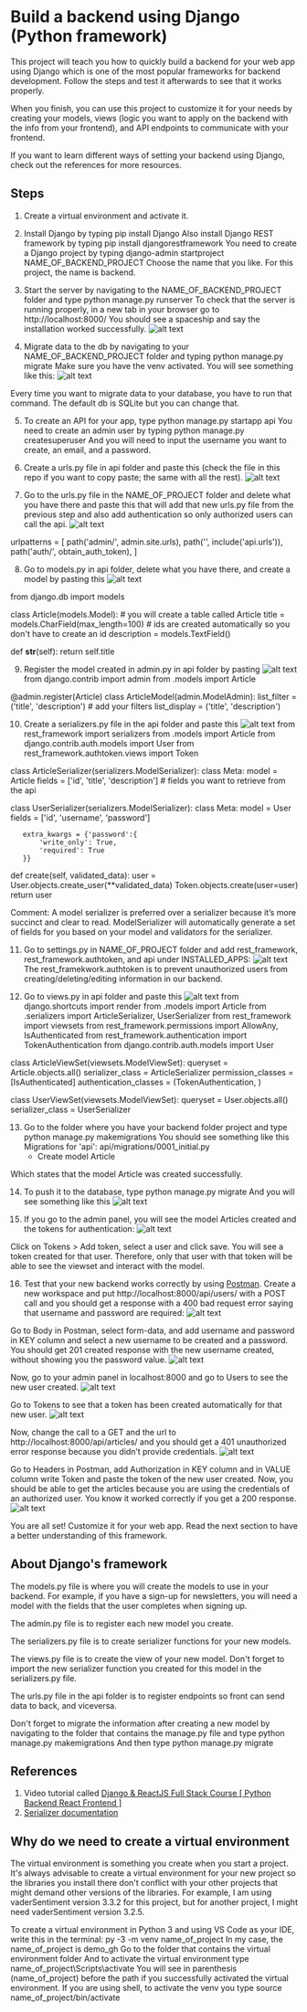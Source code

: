 # Build a backend using Django (Python framework)

This project will teach you how to quickly build a backend for your web app using Django which is one of the most popular frameworks for backend development. Follow the steps and test it afterwards to see that it works properly. 

When you finish, you can use this project to customize it for your needs by creating your models, views (logic you want to apply on the backend with the info from your frontend), and API endpoints to communicate with your frontend.

If you want to learn different ways of setting your backend using Django, check out the references for more resources.

## Steps

1) Create a virtual environment and activate it.
2) Install Django by typing
pip install Django
Also install Django REST framework by typing
pip install djangorestframework
You need to create a Django project by typing
django-admin startproject NAME_OF_BACKEND_PROJECT
Choose the name that you like. For this project, the name is backend.
 
3) Start the server by navigating to the NAME_OF_BACKEND_PROJECT folder and type
python manage.py runserver
To check that the server is running properly, in a new tab in your browser go to
http://localhost:8000/
You should see a spaceship and say the installation worked successfully.
![alt text](images/Installation_ok.PNG)
 
4) Migrate data to the db by navigating to your NAME_OF_BACKEND_PROJECT folder and typing
python manage.py migrate
Make sure you have the venv activated. You will see something like this:
![alt text](images/migrate_first_one.PNG)

Every time you want to migrate data to your database, you have to run that command.
The default db is SQLite but you can change that.

5) To create an API for your app, type
python manage.py startapp api
You need to create an admin user by typing
python manage.py createsuperuser
And you will need to input the username you want to create, an email, and a password.

6) Create a urls.py file in api folder and paste this (check the file in this repo if you want to copy paste; the same with all the rest).
![alt text](images/urls_in_api.PNG)

7) Go to the urls.py file in the NAME_OF_PROJECT folder and delete what you have there and paste this that will add that new urls.py file from the previous step and also add authentication so only authorized users can call the api.
![alt text](images/urls_in_project.PNG)

 
urlpatterns = [
   path('admin/', admin.site.urls),
   path('', include('api.urls')),
   path('auth/', obtain_auth_token),
]

8) Go to models.py in api folder, delete what you have there, and create a model by pasting this
![alt text](images/models.PNG)

from django.db import models
 
class Article(models.Model):                    # you will create a table called Article
   title = models.CharField(max_length=100)    # ids are created automatically so you don't have to create an id
   description = models.TextField()
 
   def __str__(self):
       return self.title

9) Register the model created in admin.py in api folder by pasting
![alt text](images/admin.PNG)
from django.contrib import admin
from .models import Article
 
@admin.register(Article)
class ArticleModel(admin.ModelAdmin):
   list_filter = ('title', 'description')          # add your filters
   list_display = ('title', 'description')

10) Create a serializers.py file in the api folder and paste this
![alt text](images/serializers.PNG)
from rest_framework import serializers
from .models import Article
from django.contrib.auth.models import User
from rest_framework.authtoken.views import Token
 
 
class ArticleSerializer(serializers.ModelSerializer):
   class Meta:
       model = Article
       fields = ['id', 'title', 'description']        # fields you want to retrieve from the api
 
class UserSerializer(serializers.ModelSerializer):
   class Meta:
       model = User
       fields = ['id', 'username', 'password']
 
       extra_kwargs = {'password':{
           'write_only': True,
           'required': True
       }}
 
   def create(self, validated_data):
       user = User.objects.create_user(**validated_data)
       Token.objects.create(user=user)
       return user

Comment: A model serializer is preferred over a serializer because it’s more succinct and clear to read. ModelSerializer will automatically generate a set of fields for you based on your model and validators for the serializer.

11) Go to settings.py in NAME_OF_PROJECT folder and add rest_framework, rest_framework.authtoken, and api under INSTALLED_APPS:
![alt text](images/installed_apps.PNG)
The rest_framekwork.authtoken is to prevent unauthorized users from creating/deleting/editing information in our backend.

12) Go to views.py in api folder and paste this
![alt text](images/views.PNG)
from django.shortcuts import render
from .models import Article
from .serializers import ArticleSerializer, UserSerializer
from rest_framework import viewsets
from rest_framework.permissions import AllowAny, IsAuthenticated
from rest_framework.authentication import TokenAuthentication
from django.contrib.auth.models import User
 
class ArticleViewSet(viewsets.ModelViewSet):
   queryset = Article.objects.all()
   serializer_class = ArticleSerializer
   permission_classes = [IsAuthenticated]
   authentication_classes = (TokenAuthentication, )
 
class UserViewSet(viewsets.ModelViewSet):
   queryset = User.objects.all()
   serializer_class = UserSerializer

13) Go to the folder where you have your backend folder project and type 
python manage.py makemigrations
You should see something like this
Migrations for 'api':
  api/migrations/0001_initial.py
    - Create model Article

Which states that the model Article was created successfully. 

14) To push it to the database, type
python manage.py migrate
And you will see something like this
![alt text](images/migrate.PNG)

15) If you go to the admin panel, you will see the model Articles created and the tokens for authentication:
![alt text](images/admin_panel.PNG)

Click on Tokens > Add token, select a user and click save. You will see a token created for that user. Therefore, only that user with that token will be able to see the viewset and interact with the model. 

16) Test that your new backend works correctly by using [Postman](https://www.postman.com/). 
Create a new workspace and put http://localhost:8000/api/users/ with a POST call and you should get a response with a 400 bad request error saying that username and password are required:
![alt text](images/bad_request.PNG)

Go to Body in Postman, select form-data, and add username and password in KEY column and select a new username to be created and a password. You should get 201 created response with the new username created, without showing you the password value.
![alt text](images/210_response.PNG)

Now, go to your admin panel in localhost:8000 and go to Users to see the new user created.
![alt text](images/user_created.PNG)

Go to Tokens to see that a token has been created automatically for that new user.
![alt text](images/token_created.PNG)

Now, change the call to a GET and the url to http://localhost:8000/api/articles/ and you should get a 401 unauthorized error response because you didn’t provide credentials.
![alt text](images/401_unauthorized.PNG)

Go to Headers in Postman, add Authorization in KEY column and in VALUE column write Token and paste the token of the new user created. Now, you should be able to get the articles because you are using the credentials of an authorized user. You know it worked correctly if you get a 200 response.
![alt text](images/200_response.PNG)

You are all set! Customize it for your web app. Read the next section to have a better understanding of this framework.

## About Django's framework

The models.py file is where you will create the models to use in your backend. For example, if you have a sign-up for newsletters, you will need a model with the fields that the user completes when signing up. 

The admin.py file is to register each new model you create.

The serializers.py file is to create serializer functions for your new models.

The views.py file is to create the view of your new model. Don't forget to import the new serializer function you created for this model in the serializers.py file.

The urls.py file in the api folder is to register endpoints so front can send data to back, and viceversa. 

Don't forget to migrate the information after creating a new model by navigating to the folder that contains the manage.py file and type
python manage.py makemigrations
And then type
python manage.py migrate

## References

1) Video tutorial called [Django & ReactJS Full Stack Course [ Python Backend React Frontend ]](https://www.youtube.com/watch?v=VBqJ0-imSMU)
2) [Serializer documentation](https://www.django-rest-framework.org/tutorial/1-serialization/)

## Why do we need to create a virtual environment

The virtual environment is something you create when you start a project. It's always advisable to create a virtual environment for your new project so the libraries you install there don't conflict with your other projects that might demand other versions of the libraries. For example, I am using vaderSentiment version 3.3.2 for this project, but for another project, I might need vaderSentiment version 3.2.5.

To create a virtual environment in Python 3 and using VS Code as your IDE, write this in the terminal:
py -3 -m venv name_of_project
In my case, the name_of_project is demo_gh
Go to the folder that contains the virtual environment folder
And to activate the virtual environment type
name_of_project\Scripts\activate
You will see in parenthesis (name_of_project) before the path if you successfully activated the virtual environment.
If you are using shell, to activate the venv you type source name_of_project/bin/activate